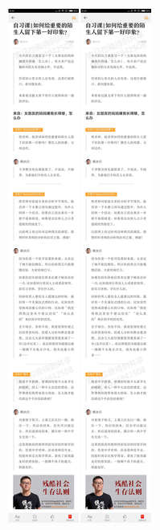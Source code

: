 ![](../../images/2017年03月/GX0317-自习课如何给重要的陌生人留下第一好印象？.jpg)
![](../../images/2017年03月/GX0317-自习课如何给重要的陌生人留下第一好印象？.jpg)
